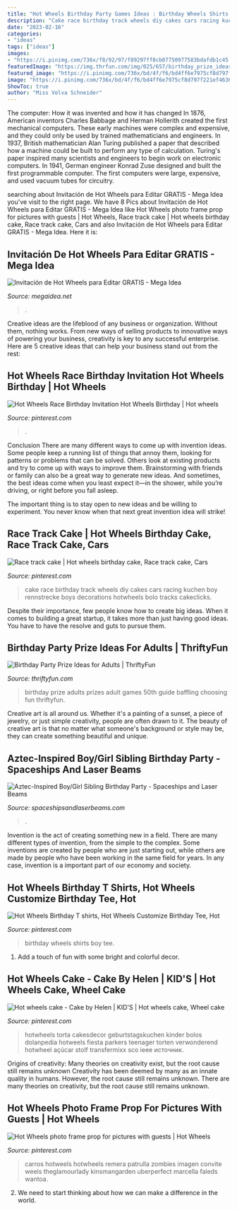 ```yaml
---
title: "Hot Wheels Birthday Party Games Ideas : Birthday Wheels Shirts Boy Tee"
description: "Cake race birthday track wheels diy cakes cars racing kuchen boy rennstrecke boys decorations hotwheels bolo tracks cakeclicks"
date: "2023-02-16"
categories:
- "ideas"
tags: ["ideas"]
images:
- "https://i.pinimg.com/736x/f8/92/97/f89297ff8cb07750977583bdafdb1c45.jpg"
featuredImage: "https://img.thrfun.com/img/025/657/birthday_prize_ideas_for_adults_l1.jpg"
featured_image: "https://i.pinimg.com/736x/bd/4f/f6/bd4ff6e7975cf8d797f221ef46361f16--hot-wheels-birthday-birthday-invitations.jpg"
image: "https://i.pinimg.com/736x/bd/4f/f6/bd4ff6e7975cf8d797f221ef46361f16--hot-wheels-birthday-birthday-invitations.jpg"
ShowToc: true
author: "Miss Velva Schneider"
---
```



The computer: How it was invented and how it has changed
In 1876, American inventors Charles Babbage and Herman Hollerith created the first mechanical computers. These early machines were complex and expensive, and they could only be used by trained mathematicians and engineers. In 1937, British mathematician Alan Turing published a paper that described how a machine could be built to perform any type of calculation. Turing's paper inspired many scientists and engineers to begin work on electronic computers. In 1941, German engineer Konrad Zuse designed and built the first programmable computer. The first computers were large, expensive, and used vacuum tubes for circuitry.

	

		
searching about Invitación de Hot Wheels para Editar GRATIS - Mega Idea you've visit to the right page. We have 8 Pics about Invitación de Hot Wheels para Editar GRATIS - Mega Idea like Hot Wheels photo frame prop for pictures with guests | Hot Wheels, Race track cake | Hot wheels birthday cake, Race track cake, Cars and also Invitación de Hot Wheels para Editar GRATIS - Mega Idea. Here it is:
		
    
## Invitación De Hot Wheels Para Editar GRATIS - Mega Idea

<img loading=lazy src="https://www.megaidea.net/wp-content/uploads/2021/07/invitacion-Hot-Wheels.jpg" onerror="this.onerror=null;this.src='https://tse3.mm.bing.net/th?id=OIP.M1tMcy-BAVpBcVHLgM0XZQHaKO&amp;pid=15.1';" alt="Invitación de Hot Wheels para Editar GRATIS - Mega Idea">

_Source: megaidea.net_

>. 

	

Creative ideas are the lifeblood of any business or organization. Without them, nothing works. From new ways of selling products to innovative ways of powering your business, creativity is key to any successful enterprise. Here are 5 creative ideas that can help your business stand out from the rest:

    
## Hot Wheels Race Birthday Invitation Hot Wheels Birthday | Hot Wheels

<img loading=lazy src="https://i.pinimg.com/736x/bd/4f/f6/bd4ff6e7975cf8d797f221ef46361f16--hot-wheels-birthday-birthday-invitations.jpg" onerror="this.onerror=null;this.src='https://tse3.mm.bing.net/th?id=OIP.EM5gQSc7klWNx7J8tfknFAHaHa&amp;pid=15.1';" alt="Hot Wheels Race Birthday Invitation Hot Wheels Birthday | Hot wheels">

_Source: pinterest.com_

>. 

	

Conclusion
There are many different ways to come up with invention ideas. Some people keep a running list of things that annoy them, looking for patterns or problems that can be solved. Others look at existing products and try to come up with ways to improve them.
 Brainstorming with friends or family can also be a great way to generate new ideas. And sometimes, the best ideas come when you least expect it—in the shower, while you’re driving, or right before you fall asleep.

The important thing is to stay open to new ideas and be willing to experiment. You never know when that next great invention idea will strike!

    
## Race Track Cake | Hot Wheels Birthday Cake, Race Track Cake, Cars

<img loading=lazy src="https://i.pinimg.com/736x/8c/ab/10/8cab10f01d8ed868342ef3b1b2a9b221--race-track-cake-race-car-cake-diy.jpg" onerror="this.onerror=null;this.src='https://tse4.mm.bing.net/th?id=OIP.L6wCgTOXK2Jg0CaZ6zjrxAHaJ3&amp;pid=15.1';" alt="Race track cake | Hot wheels birthday cake, Race track cake, Cars">

_Source: pinterest.com_

>cake race birthday track wheels diy cakes cars racing kuchen boy rennstrecke boys decorations hotwheels bolo tracks cakeclicks. 

	

Despite their importance, few people know how to create big ideas. When it comes to building a great startup, it takes more than just having good ideas. You have to have the resolve and guts to pursue them.

    
## Birthday Party Prize Ideas For Adults | ThriftyFun

<img loading=lazy src="https://img.thrfun.com/img/025/657/birthday_prize_ideas_for_adults_l1.jpg" onerror="this.onerror=null;this.src='https://tse2.mm.bing.net/th?id=OIP.vRBzL9v4e9hvslZxB1eVigHaLF&amp;pid=15.1';" alt="Birthday Party Prize Ideas for Adults | ThriftyFun">

_Source: thriftyfun.com_

>birthday prize adults prizes adult games 50th guide baffling choosing fun thriftyfun. 

	

Creative art is all around us. Whether it's a painting of a sunset, a piece of jewelry, or just simple creativity, people are often drawn to it. The beauty of creative art is that no matter what someone's background or style may be, they can create something beautiful and unique.

    
## Aztec-Inspired Boy/Girl Sibling Birthday Party - Spaceships And Laser Beams

<img loading=lazy src="https://spaceshipsandlaserbeams.com/wp-content/uploads/2015/09/boy-and-girl-aztec-birthday-party-ideas.jpg" onerror="this.onerror=null;this.src='https://tse3.mm.bing.net/th?id=OIP.0g8xAaWTTzM6-O4OI2HhugHaLH&amp;pid=15.1';" alt="Aztec-Inspired Boy/Girl Sibling Birthday Party - Spaceships and Laser Beams">

_Source: spaceshipsandlaserbeams.com_

>. 

	

Invention is the act of creating something new in a field. There are many different types of invention, from the simple to the complex. Some inventions are created by people who are just starting out, while others are made by people who have been working in the same field for years. In any case, invention is a important part of our economy and society.

    
## Hot Wheels Birthday T Shirts, Hot Wheels Customize Birthday Tee, Hot

<img loading=lazy src="https://i.pinimg.com/736x/f8/92/97/f89297ff8cb07750977583bdafdb1c45.jpg" onerror="this.onerror=null;this.src='https://tse4.mm.bing.net/th?id=OIP.9nU0KTCyNGUtuHPeDEW12gHaF7&amp;pid=15.1';" alt="Hot Wheels Birthday T shirts, Hot Wheels Customize Birthday Tee, Hot">

_Source: pinterest.com_

>birthday wheels shirts boy tee. 

	

1. Add a touch of fun with some bright and colorful decor.

    
## Hot Wheels Cake - Cake By Helen | KID&#039;S | Hot Wheels Cake, Wheel Cake

<img loading=lazy src="https://i.pinimg.com/736x/e8/ca/a9/e8caa902ebe78e16249f8416f1b290b6--hotwheels-birthday-cake-hot-wheels-party.jpg?b=t" onerror="this.onerror=null;this.src='https://tse3.mm.bing.net/th?id=OIP.u4tiAYh_Xh4RuRfrmm_OoQHaJ4&amp;pid=15.1';" alt="Hot wheels cake - Cake by Helen | KID&#039;S | Hot wheels cake, Wheel cake">

_Source: pinterest.com_

>hotwheels torta cakesdecor geburtstagskuchen kinder bolos dolanpedia hotweels fiesta parkers teenager torten verwonderend hotwheel açúcar stolf transfermixx sco ieee источник. 

	

Origins of creativity: Many theories on creativity exist, but the root cause still remains unknown
Creativity has been deemed by many as an innate quality in humans. However, the root cause still remains unknown. There are many theories on creativity, but the root cause still remains unknown.

    
## Hot Wheels Photo Frame Prop For Pictures With Guests | Hot Wheels

<img loading=lazy src="https://i.pinimg.com/736x/6d/80/aa/6d80aa007696974184ca4c679eff64bd--hot-wheels-party-ideas-hot-wheels-birthday-party.jpg?b=t" onerror="this.onerror=null;this.src='https://tse1.mm.bing.net/th?id=OIP.p03Tpd4s0su5Crtz4PlnRAHaF4&amp;pid=15.1';" alt="Hot Wheels photo frame prop for pictures with guests | Hot Wheels">

_Source: pinterest.com_

>carros hotweels hotwheels remera patrulla zombies imagen convite weels theglamourlady kinsmangarden uberperfect marcella faleds wantoa. 

	

2. We need to start thinking about how we can make a difference in the world.

